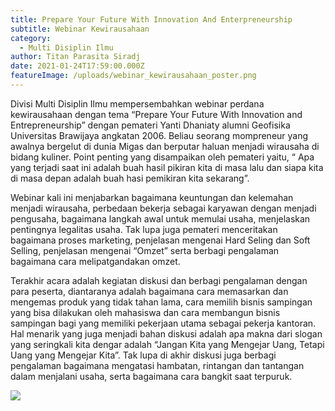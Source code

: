 ```yaml
---
title: Prepare Your Future With Innovation And Enterpreneurship
subtitle: Webinar Kewirausahaan
category:
  - Multi Disiplin Ilmu
author: Titan Parasita Siradj
date: 2021-01-24T17:59:00.000Z
featureImage: /uploads/webinar_kewirausahaan_poster.png
---
```

Divisi Multi Disiplin Ilmu mempersembahkan webinar perdana kewirausahaan dengan tema “Prepare Your Future With Innovation and Entrepreneurship” dengan pemateri Yanti Dhaniaty alumni Geofisika Universitas Brawijaya angkatan 2006. Beliau seorang mompreneur yang awalnya bergelut di dunia Migas dan berputar haluan menjadi wirausaha di bidang kuliner. Point penting yang disampaikan oleh pemateri yaitu, “ Apa yang terjadi saat ini adalah buah hasil pikiran kita di masa lalu dan siapa kita di masa depan adalah buah hasi pemikiran kita sekarang”.

Webinar kali ini menjabarkan bagaimana keuntungan dan kelemahan menjadi wirausaha, perbedaan bekerja sebagai karyawan dengan menjadi pengusaha, bagaimana langkah awal untuk memulai usaha, menjelaskan pentingnya legalitas usaha. Tak lupa juga pemateri menceritakan bagaimana proses marketing, penjelasan mengenai Hard Seling dan Soft Selling, penjelasan mengenai “Omzet” serta berbagi pengalaman bagaimana cara melipatgandakan omzet.

Terakhir acara adalah kegiatan diskusi dan berbagi pengalaman dengan para peserta, diantaranya adalah bagaimana cara memasarkan dan  mengemas produk yang tidak tahan lama, cara memilih bisnis sampingan yang bisa dilakukan oleh mahasiswa dan cara membangun bisnis sampingan bagi yang memiliki pekerjaan utama sebagai pekerja kantoran.  Hal menarik yang juga menjadi bahan diskusi adalah apa makna dari slogan yang seringkali kita dengar adalah “Jangan Kita yang Mengejar Uang, Tetapi Uang yang Mengejar Kita”. Tak lupa di akhir diskusi juga berbagi pengalaman bagaimana mengatasi hambatan, rintangan dan tantangan dalam menjalani usaha, serta bagaimana cara bangkit saat terpuruk.

![](/uploads/webinar_kewirausahaan_01.png)